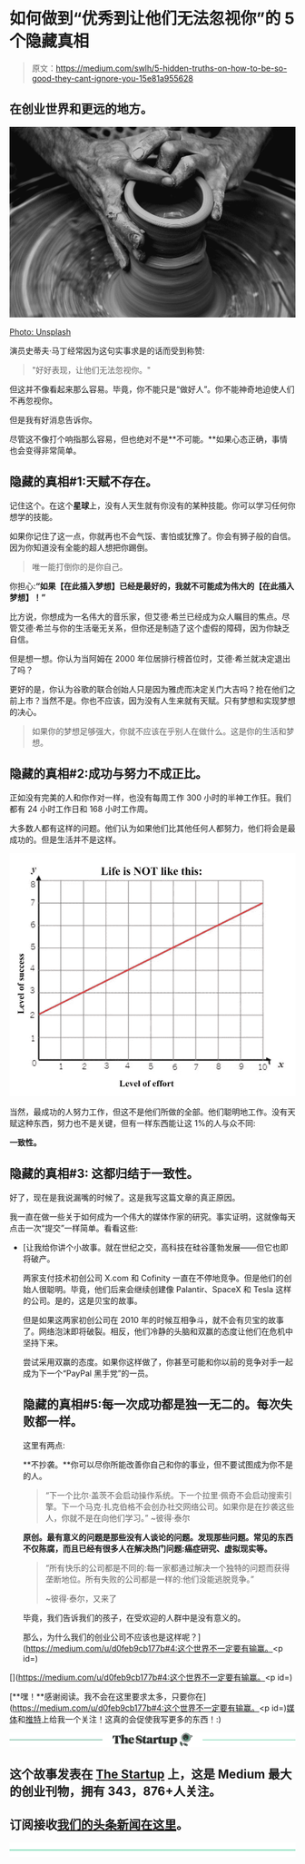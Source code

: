 # 如何做到“优秀到让他们无法忽视你”的 5 个隐藏真相

> 原文：<https://medium.com/swlh/5-hidden-truths-on-how-to-be-so-good-they-cant-ignore-you-15e81a955628>

## 在创业世界和更远的地方。

![](img/afa30da8851ddf474a9f17850e563315.png)

[Photo: Unsplash](https://unsplash.com?utm_source=medium&utm_medium=referral)

演员史蒂夫·马丁经常因为这句实事求是的话而受到称赞:

> "好好表现，让他们无法忽视你。"

但这并不像看起来那么容易。毕竟，你不能只是“做好人”。你不能神奇地迫使人们不再忽视你。

但是我有好消息告诉你。

尽管这不像打个响指那么容易，但也绝对不是**不可能。**如果心态正确，事情也会变得非常简单。

## 隐藏的真相#1:天赋不存在。

记住这个。在这个**星球**上，没有人天生就有你没有的某种技能。你可以学习任何你想学的技能。

如果你记住了这一点，你就再也不会气馁、害怕或犹豫了。你会有狮子般的自信。因为你知道没有全能的超人想把你踢倒。

> 唯一能打倒你的是你自己。

你担心:**“如果【在此插入梦想】已经是最好的，我就不可能成为伟大的【在此插入梦想】！”**

比方说，你想成为一名伟大的音乐家，但艾德·希兰已经成为众人瞩目的焦点。尽管艾德·希兰与你的生活毫无关系，但你还是制造了这个虚假的障碍，因为你缺乏自信。

但是想一想。你认为当阿姆在 2000 年位居排行榜首位时，艾德·希兰就决定退出了吗？

更好的是，你认为谷歌的联合创始人只是因为雅虎而决定关门大吉吗？抢在他们之前上市？当然不是。你也不应该，因为没有人生来就有天赋。只有梦想和实现梦想的决心。

> 如果你的梦想足够强大，你就不应该在乎别人在做什么。这是你的生活和梦想。

## 隐藏的真相#2:成功与努力不成正比。

正如没有完美的人和你作对一样，也没有每周工作 300 小时的半神工作狂。我们都有 24 小时工作日和 168 小时工作周。

大多数人都有这样的问题。他们认为如果他们比其他任何人都努力，他们将会是最成功的。但是生活并不是这样。

![](img/9bb3f2fafa8bdfc78bb87df6dc2084f2.png)

当然，最成功的人努力工作，但这不是他们所做的全部。他们聪明地工作。没有天赋这种东西，努力也不是关键，但有一样东西能让这 1%的人与众不同:

**一致性。**

## 隐藏的真相#3: **这都归结于一致性。**

好了，现在是我说漏嘴的时候了。这是我写这篇文章的真正原因。

我一直在做一些关于如何成为一个伟大的媒体作家的研究。事实证明，这就像每天点击一次“提交”一样简单。看看这些:

*   [让我给你讲个小故事。就在世纪之交，高科技在硅谷蓬勃发展——但它也即将破产。

    两家支付技术初创公司 X.com 和 Cofinity 一直在不停地竞争。但是他们的创始人很聪明。毕竟，他们后来会继续创建像 Palantir、SpaceX 和 Tesla 这样的公司。是的，这是贝宝的故事。

    但是如果这两家初创公司在 2010 年的时候互相争斗，就不会有贝宝的故事了。网络泡沫即将破裂。相反，他们冷静的头脑和双赢的态度让他们在危机中坚持下来。

    尝试采用双赢的态度。如果你这样做了，你甚至可能和你以前的竞争对手一起成为下一个“PayPal 黑手党”的一员。

    ## 隐藏的真相#5:每一次成功都是独一无二的。每次失败都一样。

    这里有两点:

    **不抄袭。**你可以尽你所能改善你自己和你的事业，但不要试图成为你不是的人。

    > “下一个比尔·盖茨不会启动操作系统。下一个拉里·佩奇不会启动搜索引擎。下一个马克·扎克伯格不会创办社交网络公司。如果你是在抄袭这些人，你就不是在向他们学习。”
    > ~彼得·泰尔

    **原创。最有意义的问题是那些没有人谈论的问题。**发现那些问题。常见的东西不仅陈腐，而且已经有很多人在解决热门问题:癌症研究、虚拟现实等。****

    > “所有快乐的公司都是不同的:每一家都通过解决一个独特的问题而获得垄断地位。所有失败的公司都是一样的:他们没能逃脱竞争。”
    > 
    > ~彼得·泰尔，又来了

    毕竟，我们告诉我们的孩子，在受欢迎的人群中是没有意义的。

    那么，为什么我们的创业公司不应该也是这样呢？](https://medium.com/u/d0feb9cb177b#4:这个世界不一定要有输赢。</h2><p id=) 

[](https://medium.com/u/d0feb9cb177b#4:这个世界不一定要有输赢。</h2><p id=)

[**嘿！**感谢阅读。我不会在这里要求太多，只要你在](https://medium.com/u/d0feb9cb177b#4:这个世界不一定要有输赢。</h2><p id=)[媒体](/@slu.true)和[推特](https://twitter.com/TheTrueSlu)上给我一个关注！这真的会促使我写更多的东西！:)

[![](img/308a8d84fb9b2fab43d66c117fcc4bb4.png)](https://medium.com/swlh)

## 这个故事发表在 [The Startup](https://medium.com/swlh) 上，这是 Medium 最大的创业刊物，拥有 343，876+人关注。

## 订阅接收[我们的头条新闻在这里](http://growthsupply.com/the-startup-newsletter/)。

[![](img/b0164736ea17a63403e660de5dedf91a.png)](https://medium.com/swlh)